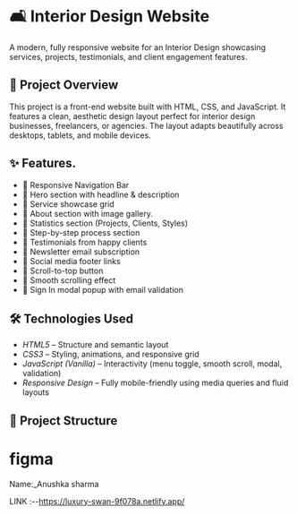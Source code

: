 # 🛋 Interior Design  Website

A modern, fully responsive website for an Interior Design showcasing services, projects, testimonials, and client engagement features.

## 🚀 Project Overview

This project is a front-end website built with HTML, CSS, and JavaScript. It features a clean, aesthetic design layout perfect for interior design businesses, freelancers, or agencies. The layout adapts beautifully across desktops, tablets, and mobile devices.

## ✨ Features.

- 🔹 Responsive Navigation Bar
- 🔹 Hero section with headline & description
- 🔹 Service showcase grid
- 🔹 About section with image gallery.
- 🔹 Statistics section (Projects, Clients, Styles)
- 🔹 Step-by-step process section
- 🔹 Testimonials from happy clients
- 🔹 Newsletter email subscription
- 🔹 Social media footer links
- 🔹 Scroll-to-top button
- 🔹 Smooth scrolling effect
- 🔹 Sign In modal popup with email validation

## 🛠 Technologies Used

- *HTML5* – Structure and semantic layout
- *CSS3* – Styling, animations, and responsive grid
- *JavaScript (Vanilla)* – Interactivity (menu toggle, smooth scroll, modal, validation)
- *Responsive Design* – Fully mobile-friendly using media queries and fluid layouts

## 📂 Project Structure
# figma
Name:_Anushka sharma

 LINK :--https://luxury-swan-9f078a.netlify.app/
